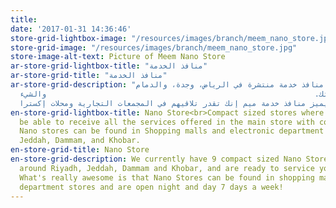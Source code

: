 ```yaml
---
title: 
date: '2017-01-31 14:36:46'
store-grid-lightbox-image: "/resources/images/branch/meem_nano_store.jpg"
store-grid-image: "/resources/images/branch/meem_nano_store.jpg"
store-image-alt-text: Picture of Meem Nano Store
ar-store-grid-lightbox-title: "منافذ الخدمة"
ar-store-grid-title: "منافذ الخدمة"
ar-store-grid-description: "حاليا عندنا 9 منافذ خدمة منتشرة في الرياض، وجدة، والدمام
  والخبر، كلهم تحت أمرك وفي خدمتك.                                                            والشيء
  الجميل واللي يميز منافذ خدمة ميم إنك تقدر تلاقيهم في المجمعات التجارية ومحلات إكسترا"
en-store-grid-lightbox-title: Nano Store<br>Compact sized stores where customers will
  be able to receive all the services offered in the main store with convenience.
  Nano stores can be found in Shopping malls and electronic department stores in Riyadh,
  Jeddah, Dammam, and Khobar.
en-store-grid-title: Nano Store
en-store-grid-description: We currently have 9 compact sized Nano Stores scattered
  around Riyadh, Jeddah, Dammam and Khobar, and are ready to service you with convenience.
  What's really awesome is that Nano Stores can be found in shopping malls and electronic
  department stores and are open night and day 7 days a week!
---
```


